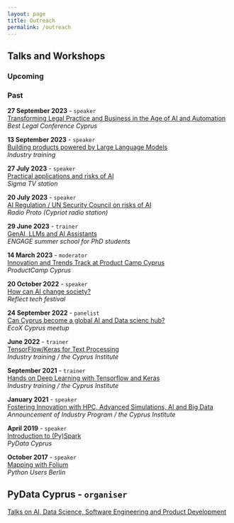 ```yaml
---
layout: page
title: Outreach
permalink: /outreach
---
```



## Talks and Workshops

### Upcoming

### Past

__27 September 2023__ - `speaker`        
[Transforming Legal Practice and Business in the Age of AI and Automation](https://blcyprus.com/program)    
_Best Legal Conference Cyprus_   

__13 September 2023__ - `speaker`   
[Building products powered by Large Language Models]()   
_Industry training_   

__27 July 2023__ - `speaker`    
[Practical applications and risks of AI](https://www.youtube.com/watch?v=-d_zpzmRgeo)  
_Sigma TV station_

__20 July 2023__ - `speaker`   
[AI Regulation / UN Security Council on risks of AI ](https://youtu.be/8kS8Hu12PYM?t=2647)   
_Radio Proto (Cypriot radio station)_   

__29 June 2023__ - `trainer`     
[GenAI, LLMs and AI Assistants](https://speakerdeck.com/christosdoulou/presi)   
_ENGAGE summer school for PhD students_

__14 March 2023__ - `moderator`    
[Innovation and Trends Track at Product Camp Cyprus](https://cyprus.productcamp.eu/)   
_ProductCamp Cyprus_   

__20 October 2022__ - `speaker`   
[How can AI change society?](https://speakerdeck.com/christosdoulou/how-can-ai-change-society)   
_Reflect tech festival_

__24 September 2022__ - `panelist`   
[Can Cyprus become a global AI and Data scienc hub?](https://www.youtube.com/live/OCa9Rmr8zAo?feature=share)   
_EcoX Cyprus meetup_   


__June 2022__ - `trainer`   
[TensorFlow/Keras for Text Processing](https://www.youtube.com/watch?v=OmIoiY1tJ2E)     
_Industry training / the Cyprus Institute_   

__September 2021__ - `trainer`    
[Hands on Deep Learning with Tensorflow and Keras](https://www.youtube.com/watch?v=cjZB3iaQt3I&t=3432s)    
_Industry training / the Cyprus Institute_     

__January 2021__ - `speaker`    
[Fostering Innovation with HPC, Advanced Simulations, AI and Big Data](https://www.youtube.com/watch?v=0pNaPO_riFk&t=731s)   
_Announcement of Industry Program / the Cyprus Institute_      

__April 2019__ -  `speaker`        
[Introduction to (Py)Spark](https://www.meetup.com/fr-FR/PyData-Cyprus/events/259617209/)   
_PyData Cyprus_   

__October 2017__ - `speaker`         
[Mapping with Folium](https://www.meetup.com/Python-Users-Berlin-PUB/events/xmdjfmywpbmb/)   
_Python Users Berlin_   


## PyData Cyprus - `organiser`    
[Talks on AI, Data Science, Software Engineering and Product Development](https://www.youtube.com/playlist?list=PLGVZCDnMOq0pbyy5F3DOQbZHEFOrEqeQm)

